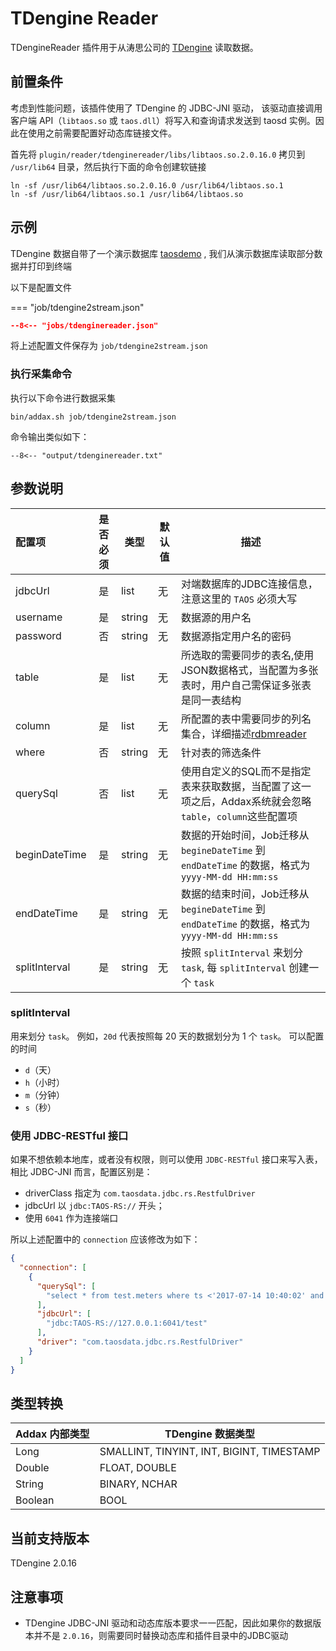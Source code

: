 # TDengine Reader

TDengineReader 插件用于从涛思公司的 [TDengine](https://www.taosdata.com/cn/) 读取数据。

## 前置条件

考虑到性能问题，该插件使用了 TDengine 的 JDBC-JNI 驱动， 该驱动直接调用客户端 API（`libtaos.so` 或 `taos.dll`）将写入和查询请求发送到 taosd 实例。因此在使用之前需要配置好动态库链接文件。

首先将 `plugin/reader/tdenginereader/libs/libtaos.so.2.0.16.0` 拷贝到 `/usr/lib64` 目录，然后执行下面的命令创建软链接

```shell
ln -sf /usr/lib64/libtaos.so.2.0.16.0 /usr/lib64/libtaos.so.1
ln -sf /usr/lib64/libtaos.so.1 /usr/lib64/libtaos.so
```

## 示例

TDengine 数据自带了一个演示数据库 [taosdemo](https://www.taosdata.com/cn/getting-started/) , 我们从演示数据库读取部分数据并打印到终端

以下是配置文件

=== "job/tdengine2stream.json"

  ```json
  --8<-- "jobs/tdenginereader.json"
  ```

将上述配置文件保存为   `job/tdengine2stream.json`

### 执行采集命令

执行以下命令进行数据采集

```shell
bin/addax.sh job/tdengine2stream.json
```

命令输出类似如下：

```
--8<-- "output/tdenginereader.txt"
```

## 参数说明

| 配置项          | 是否必须 | 类型       | 默认值 |         描述   |
| :-------------- | :------: | ------ |------------- |--------------|
| jdbcUrl         |    是    | list | 无     | 对端数据库的JDBC连接信息，注意这里的 `TAOS` 必须大写 |
| username        |    是    | string | 无     | 数据源的用户名 |
| password        |    否    | string | 无     | 数据源指定用户名的密码 |
| table           |    是    | list | 无     | 所选取的需要同步的表名,使用JSON数据格式，当配置为多张表时，用户自己需保证多张表是同一表结构 |
| column          |    是    | list | 无     |  所配置的表中需要同步的列名集合，详细描述[rdbmreader](../rdbmsreader) |
| where           |    否    | string | 无     | 针对表的筛选条件 |
| querySql        |    否    | list | 无     | 使用自定义的SQL而不是指定表来获取数据，当配置了这一项之后，Addax系统就会忽略 `table`，`column`这些配置项 |
| beginDateTime   |    是    | string | 无    | 数据的开始时间，Job迁移从 `begineDateTime` 到 `endDateTime` 的数据，格式为 `yyyy-MM-dd HH:mm:ss` |
| endDateTime     |    是    | string | 无    | 数据的结束时间，Job迁移从 `begineDateTime` 到 `endDateTime` 的数据，格式为 `yyyy-MM-dd HH:mm:ss` |
| splitInterval   |    是    | string | 无   | 按照 `splitInterval` 来划分 `task`, 每 `splitInterval` 创建一个 `task` |

### splitInterval

用来划分 `task`。 例如，`20d` 代表按照每 20 天的数据划分为 1 个 `task`。 可以配置的时间

- `d`（天）
- `h`（小时）
- `m`（分钟）
- `s`（秒）

### 使用 JDBC-RESTful 接口

如果不想依赖本地库，或者没有权限，则可以使用 `JDBC-RESTful` 接口来写入表，相比 JDBC-JNI 而言，配置区别是：

- driverClass 指定为 `com.taosdata.jdbc.rs.RestfulDriver`
- jdbcUrl 以 `jdbc:TAOS-RS://` 开头；
- 使用 `6041` 作为连接端口

所以上述配置中的 `connection` 应该修改为如下：

```json
{
  "connection": [
    {
      "querySql": [
        "select * from test.meters where ts <'2017-07-14 10:40:02' and  loc='beijing' limit 100"
      ],
      "jdbcUrl": [
        "jdbc:TAOS-RS://127.0.0.1:6041/test"
      ],
      "driver": "com.taosdata.jdbc.rs.RestfulDriver"
    }
  ]
}
```

## 类型转换

| Addax 内部类型 | TDengine 数据类型                         |
| -------------- | ----------------------------------------- |
| Long           | SMALLINT, TINYINT, INT, BIGINT, TIMESTAMP |
| Double         | FLOAT, DOUBLE                             |
| String         | BINARY, NCHAR                             |
| Boolean        | BOOL                                      |

## 当前支持版本

TDengine 2.0.16

## 注意事项

- TDengine JDBC-JNI 驱动和动态库版本要求一一匹配，因此如果你的数据版本并不是 `2.0.16`，则需要同时替换动态库和插件目录中的JDBC驱动
